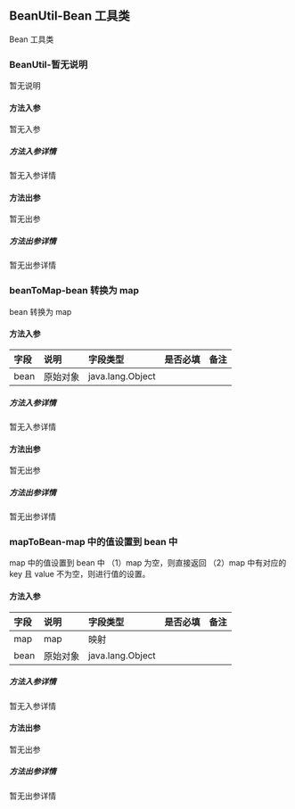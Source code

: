 ## BeanUtil-Bean 工具类

Bean 工具类

### BeanUtil-暂无说明

暂无说明

#### 方法入参

暂无入参

##### 方法入参详情

暂无入参详情

#### 方法出参

暂无出参

##### 方法出参详情

暂无出参详情

### beanToMap-bean 转换为 map

bean 转换为 map

#### 方法入参

| 字段 | 说明 | 字段类型 | 是否必填 | 备注 |
|:---|:---|:---|:---|:----|
| bean | 原始对象 | java.lang.Object |  |  |

##### 方法入参详情

暂无入参详情

#### 方法出参

暂无出参

##### 方法出参详情

暂无出参详情

### mapToBean-map 中的值设置到 bean 中

map 中的值设置到 bean 中
（1）map 为空，则直接返回
（2）map 中有对应的 key 且 value 不为空，则进行值的设置。

#### 方法入参

| 字段 | 说明 | 字段类型 | 是否必填 | 备注 |
|:---|:---|:---|:---|:----|
| map | map | 映射 |  |  |
| bean | 原始对象 | java.lang.Object |  |  |

##### 方法入参详情

暂无入参详情

#### 方法出参

暂无出参

##### 方法出参详情

暂无出参详情




